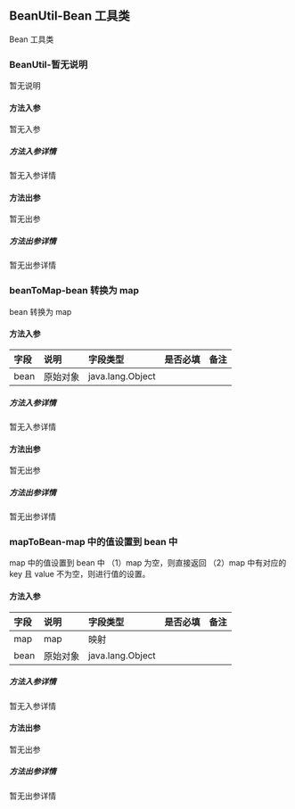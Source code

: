 ## BeanUtil-Bean 工具类

Bean 工具类

### BeanUtil-暂无说明

暂无说明

#### 方法入参

暂无入参

##### 方法入参详情

暂无入参详情

#### 方法出参

暂无出参

##### 方法出参详情

暂无出参详情

### beanToMap-bean 转换为 map

bean 转换为 map

#### 方法入参

| 字段 | 说明 | 字段类型 | 是否必填 | 备注 |
|:---|:---|:---|:---|:----|
| bean | 原始对象 | java.lang.Object |  |  |

##### 方法入参详情

暂无入参详情

#### 方法出参

暂无出参

##### 方法出参详情

暂无出参详情

### mapToBean-map 中的值设置到 bean 中

map 中的值设置到 bean 中
（1）map 为空，则直接返回
（2）map 中有对应的 key 且 value 不为空，则进行值的设置。

#### 方法入参

| 字段 | 说明 | 字段类型 | 是否必填 | 备注 |
|:---|:---|:---|:---|:----|
| map | map | 映射 |  |  |
| bean | 原始对象 | java.lang.Object |  |  |

##### 方法入参详情

暂无入参详情

#### 方法出参

暂无出参

##### 方法出参详情

暂无出参详情




